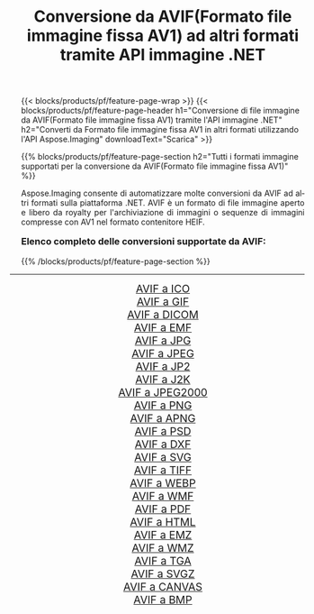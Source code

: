﻿---
title: Conversione da AVIF(Formato file immagine fissa AV1) ad altri formati tramite API immagine .NET 
weight: 3920
url: /it/net/conversion/from/avif/ 
lang: it
langdirlevel: 2
locales: zh-hans,ja,it,ru,de,es,fr,nl,id,lt,pl,pt,vi,tr,ko,zh-hant,ar,hi,th,sv,cs,uk,he
description: Usando Aspose.Imaging puoi facilmente convertire da AVIF(Formato file immagine fissa AV1) ad altri formati
---

{{< blocks/products/pf/feature-page-wrap >}}
{{< blocks/products/pf/feature-page-header h1="Conversione di file immagine da AVIF(Formato file immagine fissa AV1) tramite l'API immagine .NET" h2="Converti da Formato file immagine fissa AV1 in altri formati utilizzando l'API Aspose.Imaging" downloadText="Scarica" >}}


{{% blocks/products/pf/feature-page-section  h2="Tutti i formati immagine supportati per la conversione da AVIF(Formato file immagine fissa AV1)" %}}
<p align=justify>Aspose.Imaging consente di automatizzare molte conversioni da AVIF ad altri formati sulla piattaforma .NET. AVIF è un formato di file immagine aperto e libero da royalty per l'archiviazione di immagini o sequenze di immagini compresse con AV1 nel formato contenitore HEIF.</p>
<h3 style="margin-top:16px;">
Elenco completo delle conversioni supportate da AVIF:
</h3>
{{% /blocks/products/pf/feature-page-section %}}
<div class="container-fluid productfamilypage bg-gray">
    <div class="convertypes bg-gray agp-content section">
        <div class="container">
		<hr style="margin-left:-20px;"/>
		<div class="row other-converters" style="gap: 10px;font-size: 19px;text-align:center;">
		    <div class='col-md-3 other-converter remove-lp remove-rp'><a href="/imaging/it/net/conversion/avif-to-ico/" style="padding:15px;">AVIF a ICO</a></div><div class='col-md-3 other-converter remove-lp remove-rp'><a href="/imaging/it/net/conversion/avif-to-gif/" style="padding:15px;">AVIF a GIF</a></div><div class='col-md-3 other-converter remove-lp remove-rp'><a href="/imaging/it/net/conversion/avif-to-dicom/" style="padding:15px;">AVIF a DICOM</a></div><div class='col-md-3 other-converter remove-lp remove-rp'><a href="/imaging/it/net/conversion/avif-to-emf/" style="padding:15px;">AVIF a EMF</a></div><div class='col-md-3 other-converter remove-lp remove-rp'><a href="/imaging/it/net/conversion/avif-to-jpg/" style="padding:15px;">AVIF a JPG</a></div><div class='col-md-3 other-converter remove-lp remove-rp'><a href="/imaging/it/net/conversion/avif-to-jpeg/" style="padding:15px;">AVIF a JPEG</a></div><div class='col-md-3 other-converter remove-lp remove-rp'><a href="/imaging/it/net/conversion/avif-to-jp2/" style="padding:15px;">AVIF a JP2</a></div><div class='col-md-3 other-converter remove-lp remove-rp'><a href="/imaging/it/net/conversion/avif-to-j2k/" style="padding:15px;">AVIF a J2K</a></div><div class='col-md-3 other-converter remove-lp remove-rp'><a href="/imaging/it/net/conversion/avif-to-jpeg2000/" style="padding:15px;">AVIF a JPEG2000</a></div><div class='col-md-3 other-converter remove-lp remove-rp'><a href="/imaging/it/net/conversion/avif-to-png/" style="padding:15px;">AVIF a PNG</a></div><div class='col-md-3 other-converter remove-lp remove-rp'><a href="/imaging/it/net/conversion/avif-to-apng/" style="padding:15px;">AVIF a APNG</a></div><div class='col-md-3 other-converter remove-lp remove-rp'><a href="/imaging/it/net/conversion/avif-to-psd/" style="padding:15px;">AVIF a PSD</a></div><div class='col-md-3 other-converter remove-lp remove-rp'><a href="/imaging/it/net/conversion/avif-to-dxf/" style="padding:15px;">AVIF a DXF</a></div><div class='col-md-3 other-converter remove-lp remove-rp'><a href="/imaging/it/net/conversion/avif-to-svg/" style="padding:15px;">AVIF a SVG</a></div><div class='col-md-3 other-converter remove-lp remove-rp'><a href="/imaging/it/net/conversion/avif-to-tiff/" style="padding:15px;">AVIF a TIFF</a></div><div class='col-md-3 other-converter remove-lp remove-rp'><a href="/imaging/it/net/conversion/avif-to-webp/" style="padding:15px;">AVIF a WEBP</a></div><div class='col-md-3 other-converter remove-lp remove-rp'><a href="/imaging/it/net/conversion/avif-to-wmf/" style="padding:15px;">AVIF a WMF</a></div><div class='col-md-3 other-converter remove-lp remove-rp'><a href="/imaging/it/net/conversion/avif-to-pdf/" style="padding:15px;">AVIF a PDF</a></div><div class='col-md-3 other-converter remove-lp remove-rp'><a href="/imaging/it/net/conversion/avif-to-html/" style="padding:15px;">AVIF a HTML</a></div><div class='col-md-3 other-converter remove-lp remove-rp'><a href="/imaging/it/net/conversion/avif-to-emz/" style="padding:15px;">AVIF a EMZ</a></div><div class='col-md-3 other-converter remove-lp remove-rp'><a href="/imaging/it/net/conversion/avif-to-wmz/" style="padding:15px;">AVIF a WMZ</a></div><div class='col-md-3 other-converter remove-lp remove-rp'><a href="/imaging/it/net/conversion/avif-to-tga/" style="padding:15px;">AVIF a TGA</a></div><div class='col-md-3 other-converter remove-lp remove-rp'><a href="/imaging/it/net/conversion/avif-to-svgz/" style="padding:15px;">AVIF a SVGZ</a></div><div class='col-md-3 other-converter remove-lp remove-rp'><a href="/imaging/it/net/conversion/avif-to-canvas/" style="padding:15px;">AVIF a CANVAS</a></div><div class='col-md-3 other-converter remove-lp remove-rp'><a href="/imaging/it/net/conversion/avif-to-bmp/" style="padding:15px;">AVIF a BMP</a></div>
                </div>
        </div>
    </div>
</div>
<br/>

